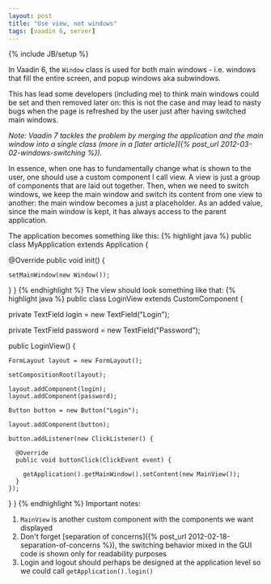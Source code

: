 ```yaml
---
layout: post
title: "Use view, not windows"
tags: [vaadin 6, server]
---
```

{% include JB/setup %}

In Vaadin 6, the `Window` class is used for both main windows - i.e. windows that fill the entire screen, and popup windows aka subwindows.

This has lead some developers (including me) to think main windows could be set and then removed later on: this is not the case and may lead to nasty bugs when the page is refreshed by the user just after having switched main windows.

*Note: Vaadin 7 tackles the problem by merging the application and the main window into a single class (more in a [later article]({% post_url 2012-03-02-windows-switching %}).*

In essence, when one has to fundamentally change what is shown to the user, one should use a custom component I call view. A view is just a group of components that are laid out together. Then, when we need to switch windows, we keep the main window and switch its content from one view to another: the main window becomes a just a placeholder. As an added value, since the main window is kept, it has always access to the parent application.

The application becomes something like this:
{% highlight java %}
public class MyApplication extends Application {
 
  @Override
  public void init() {
 
    setMainWindow(new Window());
  }
}
{% endhighlight %}
The view should look something like that:
{% highlight java %}
public class LoginView extends CustomComponent {
 
  private TextField login = new TextField("Login");
 
  private TextField password = new TextField("Password");
 
  public LoginView() {
 
    FormLayout layout = new FormLayout();
 
    setCompositionRoot(layout);
 
    layout.addComponent(login);
    layout.addComponent(password);
 
    Button button = new Button("Login");
 
    layout.addComponent(button);
 
    button.addListener(new ClickListener() {
 
      @Override
      public void buttonClick(ClickEvent event) {
 
        getApplication().getMainWindow().setContent(new MainView());
      }
    });
  }
}
{% endhighlight %}
Important notes:

1. `MainView` is another custom component with the components we want displayed
1. Don't forget [separation of concerns]({% post_url 2012-02-18-separation-of-concerns %}), the switching behavior mixed in the GUI code is shown only for readability purposes
1. Login and logout should perhaps be designed at the application level so we could call `getApplication().login()`
